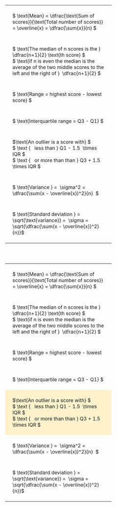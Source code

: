 ---
---

#  
<br>
<style type="text/css">
#T_0de73 th.col_heading {
  text-align: left;
  font-size: 1em;
}
#T_0de73 td {
  text-align: left;
  font-size: 1em;
  padding: 1.5em;
}
#T_0de73_row0_col0, #T_0de73_row1_col0, #T_0de73_row2_col0, #T_0de73_row3_col0, #T_0de73_row4_col0, #T_0de73_row5_col0, #T_0de73_row6_col0 {
  width: 300px;
  white-space: pre-wrap;
}
</style>
<table id="T_0de73">
  <thead>
  </thead>
  <tbody>
    <tr>
      <td id="T_0de73_row0_col0" class="data row0 col0" >$ \text{Mean} = \dfrac{\text{Sum of scores}}{\text{Total number of scores}} = \overline{x} = \dfrac{\sum{x}}{n} $</td>
    </tr>
    <tr>
      <td id="T_0de73_row1_col0" class="data row1 col0" >$ \text{The median of n scores is the } \dfrac{n+1}{2} \text{th score} $
$ \text{if n is even the median is the average of the two middle scores to the left and the right of }  \dfrac{n+1}{2} $</td>
    </tr>
    <tr>
      <td id="T_0de73_row2_col0" class="data row2 col0" >$ \text{Range = highest score - lowest score} $</td>
    </tr>
    <tr>
      <td id="T_0de73_row3_col0" class="data row3 col0" >$ \text{Interquartile range = Q3 - Q1} $</td>
    </tr>
    <tr>
      <td id="T_0de73_row4_col0" class="data row4 col0" >$\text{An outlier is a score with} $
$ \text {   less than } Q1 - 1.5  \times IQR $
$ \text {   or more than than } Q3 + 1.5  \times IQR $</td>
    </tr>
    <tr>
      <td id="T_0de73_row5_col0" class="data row5 col0" >$ \text{Variance } =  \sigma^2 = \dfrac{\sum(x - \overline{x})^2}{n}  $</td>
    </tr>
    <tr>
      <td id="T_0de73_row6_col0" class="data row6 col0" >$ \text{Standard deviation } = \sqrt{\text{variance}} =  \sigma = \sqrt{\dfrac{\sum(x - \overline{x})^2}{n}}$</td>
    </tr>
  </tbody>
</table>

<br><br>
<style type="text/css">
#T_44fc1 th.col_heading {
  text-align: left;
  font-size: 1em;
}
#T_44fc1 td {
  text-align: left;
  font-size: 1em;
  padding: 1.5em;
}
#T_44fc1_row0_col0, #T_44fc1_row1_col0, #T_44fc1_row2_col0, #T_44fc1_row3_col0, #T_44fc1_row5_col0, #T_44fc1_row6_col0 {
  width: 300px;
  white-space: pre-wrap;
}
#T_44fc1_row4_col0 {
  width: 300px;
  background-color: rgba(255,194,10, 0.2);
  white-space: pre-wrap;
}
</style>
<table id="T_44fc1">
  <thead>
  </thead>
  <tbody>
    <tr>
      <td id="T_44fc1_row0_col0" class="data row0 col0" >$ \text{Mean} = \dfrac{\text{Sum of scores}}{\text{Total number of scores}} = \overline{x} = \dfrac{\sum{x}}{n} $</td>
    </tr>
    <tr>
      <td id="T_44fc1_row1_col0" class="data row1 col0" >$ \text{The median of n scores is the } \dfrac{n+1}{2} \text{th score} $
$ \text{if n is even the median is the average of the two middle scores to the left and the right of }  \dfrac{n+1}{2} $</td>
    </tr>
    <tr>
      <td id="T_44fc1_row2_col0" class="data row2 col0" >$ \text{Range = highest score - lowest score} $</td>
    </tr>
    <tr>
      <td id="T_44fc1_row3_col0" class="data row3 col0" >$ \text{Interquartile range = Q3 - Q1} $</td>
    </tr>
    <tr>
      <td id="T_44fc1_row4_col0" class="data row4 col0" >$\text{An outlier is a score with} $
$ \text {   less than } Q1 - 1.5  \times IQR $
$ \text {   or more than than } Q3 + 1.5  \times IQR $</td>
    </tr>
    <tr>
      <td id="T_44fc1_row5_col0" class="data row5 col0" >$ \text{Variance } =  \sigma^2 = \dfrac{\sum(x - \overline{x})^2}{n}  $</td>
    </tr>
    <tr>
      <td id="T_44fc1_row6_col0" class="data row6 col0" >$ \text{Standard deviation } = \sqrt{\text{variance}} =  \sigma = \sqrt{\dfrac{\sum(x - \overline{x})^2}{n}}$</td>
    </tr>
  </tbody>
</table>
